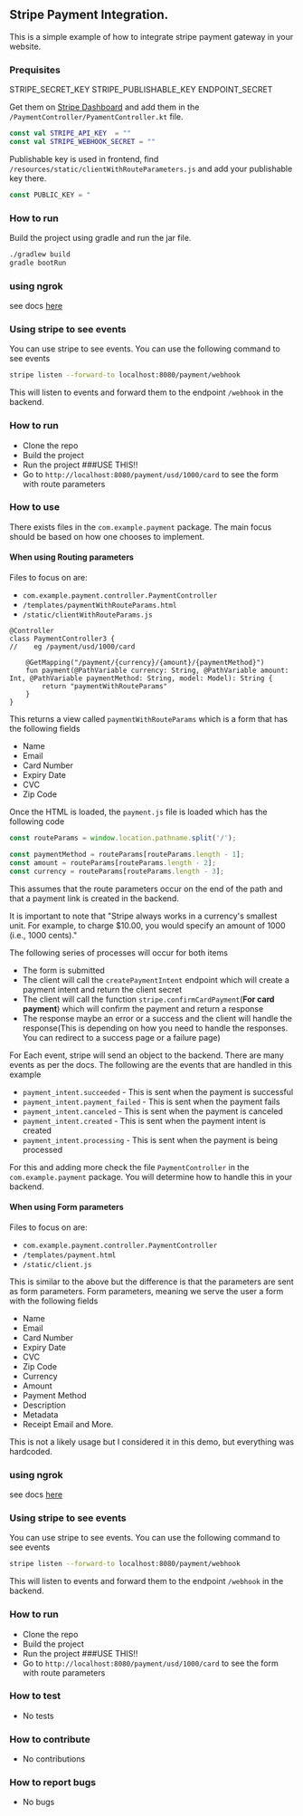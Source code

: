 ## Stripe Payment Integration.

This is a simple example of how to integrate stripe payment gateway in your website.

### Prequisites

STRIPE_SECRET_KEY 
STRIPE_PUBLISHABLE_KEY
ENDPOINT_SECRET


Get them on [Stripe Dashboard](https://dashboard.stripe.com/test/apikeys)
and add them in the `/PaymentController/PyamentController.kt` file.
```kotlin
const val STRIPE_API_KEY  = ""
const val STRIPE_WEBHOOK_SECRET = ""
```

Publishable key is used in frontend, find
`/resources/static/clientWithRouteParameters.js` and add your publishable key there.
```javascript
const PUBLIC_KEY = "
```

### How to run
Build the project using gradle and run the jar file.
```bash
./gradlew build
gradle bootRun
```
### using ngrok
see docs [here](https://ngrok.com/docs/integrations/webhooks/stripe)
### Using stripe to see events
You can use stripe to see events. You can use the following command to see events

```bash
stripe listen --forward-to localhost:8080/payment/webhook
```
This will listen to events and forward them to the endpoint `/webhook` in the backend.
### How to run
- Clone the repo
- Build the project
- Run the project
###USE THIS!!
- Go to `http://localhost:8080/payment/usd/1000/card` to see the form with route parameters

### How to use
There exists files in the `com.example.payment` package. 
The main focus should be based on how one chooses to implement.

#### When using **Routing** parameters
Files to focus on are:
- `com.example.payment.controller.PaymentController`
- `/templates/paymentWithRouteParams.html`
- `/static/clientWithRouteParams.js`
```
@Controller
class PaymentController3 {
//    eg /payment/usd/1000/card

    @GetMapping("/payment/{currency}/{amount}/{paymentMethod}")
    fun payment(@PathVariable currency: String, @PathVariable amount: Int, @PathVariable paymentMethod: String, model: Model): String {
        return "paymentWithRouteParams"
    }
}

```
This returns a view called `paymentWithRouteParams` which is a form that has the following fields

 - Name
 - Email
- Card Number
- Expiry Date
- CVC
- Zip Code

Once the HTML is loaded, the `payment.js` file is loaded which has the following code

```javascript
const routeParams = window.location.pathname.split('/');

const paymentMethod = routeParams[routeParams.length - 1];
const amount = routeParams[routeParams.length - 2];
const currency = routeParams[routeParams.length - 3];
```
This assumes that the route parameters occur on the end of the path and that a payment link is created in the backend.

It is important to note that "Stripe always works in a currency's smallest unit. For example, to charge $10.00, you would specify an amount of 1000 (i.e., 1000 cents)."

The following series of processes will occur for both items
- The form is submitted
- The client will call the `createPaymentIntent` endpoint which will create a payment intent and return the client secret
- The client will call the function `stripe.confirmCardPayment`(**For card payment**) which will confirm the payment and return a response
- The response maybe an error  or a success and the client will handle the response(This is depending on how you need to handle the responses. You can redirect to a success page or a failure page)

For Each event, stripe will send an object to the backend. There are many events as per the docs. The following are the events that are handled in this example

- `payment_intent.succeeded` - This is sent when the payment is successful
- `payment_intent.payment_failed` - This is sent when the payment fails
- `payment_intent.canceled` - This is sent when the payment is canceled
- `payment_intent.created` - This is sent when the payment intent is created
- `payment_intent.processing` - This is sent when the payment is being processed

For this and adding more check the file `PaymentController` in the `com.example.payment` package. 
You will determine how to handle this in your backend.

#### When using **Form** parameters
Files to focus on are:
- `com.example.payment.controller.PaymentController`
- `/templates/payment.html`
- `/static/client.js`

This is similar to the above but the difference is that the parameters are sent as form parameters.
Form parameters, meaning we serve the user a form with the following fields

 - Name
 - Email
 - Card Number
 - Expiry Date
 - CVC
 - Zip Code
 - Currency
 - Amount
 - Payment Method
 - Description
 - Metadata
 - Receipt Email
 and More.

This is not a likely usage but I considered it in this demo, but everything was hardcoded.
### using ngrok
see docs [here](https://ngrok.com/docs/integrations/webhooks/stripe)
### Using stripe to see events
You can use stripe to see events. You can use the following command to see events

```bash
stripe listen --forward-to localhost:8080/payment/webhook
```
This will listen to events and forward them to the endpoint `/webhook` in the backend.
### How to run
- Clone the repo
- Build the project
- Run the project
###USE THIS!!
- Go to `http://localhost:8080/payment/usd/1000/card` to see the form with route parameters

### How to test
- No tests

### How to contribute
- No contributions

### How to report bugs
- No bugs

